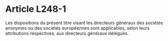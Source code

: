 # Article L248-1

Les dispositions du présent titre visant les directeurs généraux des sociétés anonymes ou des sociétés européennes sont applicables, selon leurs attributions respectives, aux directeurs généraux délégués.

